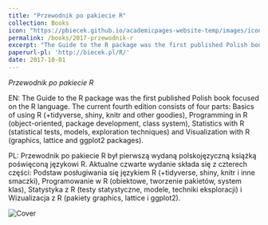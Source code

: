 ```yaml
---
title: "Przewodnik po pakiecie R"
collection: Books
icon: "https://pbiecek.github.io/academicpages-website-temp/images/icon-book-przewodnik.png"
permalink: /books/2017-przewodnik-r
excerpt: "The Guide to the R package was the first published Polish book focused on the R language. The current fourth edition consists of four parts: Basics of using R (+tidyverse, shiny, knitr and other goodies), Programming in R (object-oriented, package development, class system), Statistics with R (statistical tests, models, exploration techniques) and Visualization with R (graphics, lattice and ggplot2 packages)."
paperurl-pl: 'http://biecek.pl/R/'
date: 2017-10-01
---
```


*Przewodnik po pakiecie R*

EN: The Guide to the R package was the first published Polish book focused on the R language. The current fourth edition consists of four parts: Basics of using R (+tidyverse, shiny, knitr and other goodies), Programming in R (object-oriented, package development, class system), Statistics with R (statistical tests, models, exploration techniques) and Visualization with R (graphics, lattice and ggplot2 packages).

PL: Przewodnik po pakiecie R był pierwszą wydaną polskojęzyczną książką poświęconą językowi R. Aktualne czwarte wydanie składa się z czterech części: Podstaw posługiwania się językiem R (+tidyverse, shiny, knitr i inne smaczki), Programowanie w R (obiektowe, tworzenie pakietów, system klas), Statystyka z R (testy statystyczne, modele, techniki eksploracji) i Wizualizacja z R (pakiety graphics, lattice i ggplot2).


![Cover](http://biecek.pl/R/okladkaWydanie4.png)


